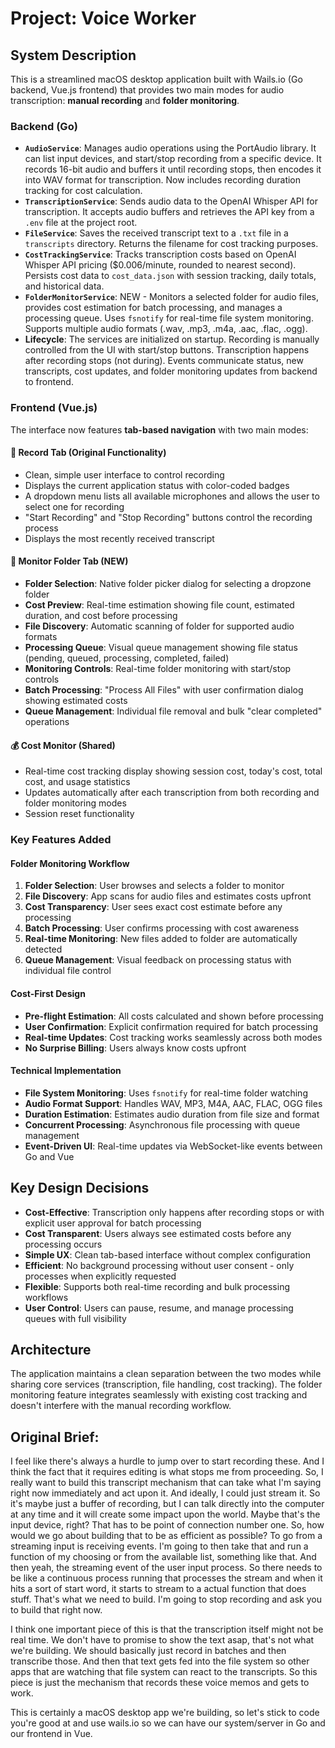 # Project: Voice Worker

## System Description

This is a streamlined macOS desktop application built with Wails.io (Go backend, Vue.js frontend) that provides two main modes for audio transcription: **manual recording** and **folder monitoring**.

### Backend (Go)

- **`AudioService`**: Manages audio operations using the PortAudio library. It can list input devices, and start/stop recording from a specific device. It records 16-bit audio and buffers it until recording stops, then encodes it into WAV format for transcription. Now includes recording duration tracking for cost calculation.
- **`TranscriptionService`**: Sends audio data to the OpenAI Whisper API for transcription. It accepts audio buffers and retrieves the API key from a `.env` file at the project root.
- **`FileService`**: Saves the received transcript text to a `.txt` file in a `transcripts` directory. Returns the filename for cost tracking purposes.
- **`CostTrackingService`**: Tracks transcription costs based on OpenAI Whisper API pricing ($0.006/minute, rounded to nearest second). Persists cost data to `cost_data.json` with session tracking, daily totals, and historical data.
- **`FolderMonitorService`**: NEW - Monitors a selected folder for audio files, provides cost estimation for batch processing, and manages a processing queue. Uses `fsnotify` for real-time file system monitoring. Supports multiple audio formats (.wav, .mp3, .m4a, .aac, .flac, .ogg).
- **Lifecycle**: The services are initialized on startup. Recording is manually controlled from the UI with start/stop buttons. Transcription happens after recording stops (not during). Events communicate status, new transcripts, cost updates, and folder monitoring updates from backend to frontend.

### Frontend (Vue.js)

The interface now features **tab-based navigation** with two main modes:

#### 🎤 Record Tab (Original Functionality)

- Clean, simple user interface to control recording
- Displays the current application status with color-coded badges
- A dropdown menu lists all available microphones and allows the user to select one for recording
- "Start Recording" and "Stop Recording" buttons control the recording process
- Displays the most recently received transcript

#### 📁 Monitor Folder Tab (NEW)

- **Folder Selection**: Native folder picker dialog for selecting a dropzone folder
- **Cost Preview**: Real-time estimation showing file count, estimated duration, and cost before processing
- **File Discovery**: Automatic scanning of folder for supported audio formats
- **Processing Queue**: Visual queue management showing file status (pending, queued, processing, completed, failed)
- **Monitoring Controls**: Real-time folder monitoring with start/stop controls
- **Batch Processing**: "Process All Files" with user confirmation dialog showing estimated costs
- **Queue Management**: Individual file removal and bulk "clear completed" operations

#### 💰 Cost Monitor (Shared)

- Real-time cost tracking display showing session cost, today's cost, total cost, and usage statistics
- Updates automatically after each transcription from both recording and folder monitoring modes
- Session reset functionality

### Key Features Added

#### Folder Monitoring Workflow

1. **Folder Selection**: User browses and selects a folder to monitor
2. **File Discovery**: App scans for audio files and estimates costs upfront
3. **Cost Transparency**: User sees exact cost estimate before any processing
4. **Batch Processing**: User confirms processing with cost awareness
5. **Real-time Monitoring**: New files added to folder are automatically detected
6. **Queue Management**: Visual feedback on processing status with individual file control

#### Cost-First Design

- **Pre-flight Estimation**: All costs calculated and shown before processing
- **User Confirmation**: Explicit confirmation required for batch processing
- **Real-time Updates**: Cost tracking works seamlessly across both modes
- **No Surprise Billing**: Users always know costs upfront

#### Technical Implementation

- **File System Monitoring**: Uses `fsnotify` for real-time folder watching
- **Audio Format Support**: Handles WAV, MP3, M4A, AAC, FLAC, OGG files
- **Duration Estimation**: Estimates audio duration from file size and format
- **Concurrent Processing**: Asynchronous file processing with queue management
- **Event-Driven UI**: Real-time updates via WebSocket-like events between Go and Vue

## Key Design Decisions

- **Cost-Effective**: Transcription only happens after recording stops or with explicit user approval for batch processing
- **Cost Transparent**: Users always see estimated costs before any processing occurs
- **Simple UX**: Clean tab-based interface without complex configuration
- **Efficient**: No background processing without user consent - only processes when explicitly requested
- **Flexible**: Supports both real-time recording and bulk processing workflows
- **User Control**: Users can pause, resume, and manage processing queues with full visibility

## Architecture

The application maintains a clean separation between the two modes while sharing core services (transcription, file handling, cost tracking). The folder monitoring feature integrates seamlessly with existing cost tracking and doesn't interfere with the manual recording workflow.

## Original Brief:

<brief> I feel like there's always a hurdle to jump over to start recording these. And I think the fact that it requires editing is what stops me from proceeding. So, I really want to build this transcript mechanism that can take what I'm saying right now immediately and act upon it. And ideally, I could just stream it. So it's maybe just a buffer of recording, but I can talk directly into the computer at any time and it will create some impact upon the world. Maybe that's the input device, right? That has to be point of connection number one. So, how would we go about building that to be as efficient as possible? To go from a streaming input is receiving events. I'm going to then take that and run a function of my choosing or from the available list, something like that. And then yeah, the streaming event of the user input process. So there needs to be like a continuous process running that processes the stream and when it hits a sort of start word, it starts to stream to a actual function that does stuff. That's what we need to build. I'm going to stop recording and ask you to build that right now.

I think one important piece of this is that the transcription itself might not be real time. We don't have to promise to show the text asap, that's not what we're building. We should basically just record in batches and then transcribe those. And then that text gets fed into the file system so other apps that are watching that file system can react to the transcripts. So this piece is just the mechanism that records these voice memos and gets to work.

This is certainly a macOS desktop app we're building, so let's stick to code you're good at and use wails.io so we can have our system/server in Go and our frontend in Vue.
</brief>
